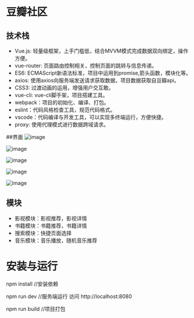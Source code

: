 # 豆瓣社区
## 技术栈
* Vue.js: 轻量级框架，上手门槛低，结合MVVM模式完成数据双向绑定，操作方便。<br>
* vue-router: 页面路由控制相关，控制页面的跳转与信息传递。<br>
* ES6: ECMAScript新语法标准，项目中运用到promise,箭头函数，模块化等。<br>
* axios: 使用axios向服务端发送请求获取数据，项目数据获取自豆瓣api。<br>
* CSS3: 过渡动画的运用，增强用户交互敢。<br>
* vue-cli: vue-cli脚手架，项目搭建工具。<br>
* webpack：项目的初始化、编译、打包。<br>
* eslint：代码风格检查工具，规范代码格式。<br>
* vscode：代码编译与开发工具，可以实现多终端运行，方便快捷。<br>
* proxy: 使用代理模式进行数据跨域请求。<br>

##界面
![image](https://github.com/HZJ0716/-_douban/blob/master/demo1.png)

![image](https://github.com/HZJ0716/-_douban/blob/master/demo2.png)

![image](https://github.com/HZJ0716/-_douban/blob/master/demo3.png)

![image](https://github.com/HZJ0716/-_douban/blob/master/demo4.png)

![image](https://github.com/HZJ0716/-_douban/blob/master/demo5.png)

## 模块
* 影视模块：影视推荐，影视详情<br>
* 书籍模块：书籍推荐，书籍详情<br>
* 搜索模块：快捷页面选择<br>
* 音乐模块：音乐播放，随机音乐推荐<br>
# 安装与运行
npm install //安装依赖

npm run dev //服务端运行 访问 http://localhost:8080

npm run build  //项目打包 

